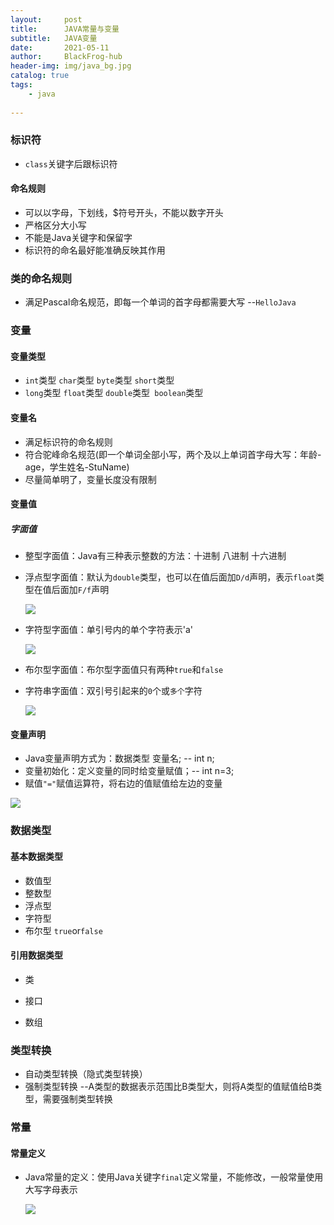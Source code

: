 ```yaml
---
layout:     post
title:      JAVA常量与变量
subtitle:   JAVA变量
date:       2021-05-11
author:     BlackFrog-hub
header-img: img/java_bg.jpg
catalog: true
tags:
    - java
      
---
```


### 标识符

- `class`关键字后跟标识符

#### 命名规则

- 可以以字母，下划线，$符号开头，不能以数字开头
- 严格区分大小写
- 不能是Java关键字和保留字
- 标识符的命名最好能准确反映其作用

### 类的命名规则

- 满足Pascal命名规范，即每一个单词的首字母都需要大写 --`HelloJava`

### 变量

#### 变量类型

- `int`类型 `char`类型 `byte`类型 `short`类型
-  `long`类型 `float`类型 `double`类型` boolean`类型 

#### 变量名

- 满足标识符的命名规则
- 符合驼峰命名规范(即一个单词全部小写，两个及以上单词首字母大写：年龄-age，学生姓名-StuName)
- 尽量简单明了，变量长度没有限制

#### 变量值

##### 字面值

- 整型字面值：Java有三种表示整数的方法：十进制 八进制 十六进制

- 浮点型字面值：默认为`double`类型，也可以在值后面加`D/d`声明，表示`float`类型在值后面加`F/f`声明

  ![](http://blackfrog.top/img/java/java_2_1.jpg)

- 字符型字面值：单引号内的单个字符表示'a'

  ![](http://blackfrog.top/img/java/java_2_2.jpg)

- 布尔型字面值：布尔型字面值只有两种`true`和`false`

- 字符串字面值：双引号引起来的`0`个或`多个`字符

  ![](http://blackfrog.top/img/java/java_2_3.jpg)

#### 变量声明

- Java变量声明方式为：数据类型 变量名; -- int n;
- 变量初始化：定义变量的同时给变量赋值；-- int n=3;
- 赋值`"="`赋值运算符，将右边的值赋值给左边的变量 

![](http://blackfrog.top/img/java/java_2_4.jpg)

### 数据类型

#### 基本数据类型

- 数值型
- 整数型
- 浮点型
- 字符型
- 布尔型 `true`or`false`

#### 引用数据类型

- 类

- 接口

- 数组

  

### 类型转换

- 自动类型转换（隐式类型转换）
- 强制类型转换 --A类型的数据表示范围比B类型大，则将A类型的值赋值给B类型，需要强制类型转换

### 常量

#### 常量定义

- Java常量的定义：使用Java关键字`final`定义常量，不能修改，一般常量使用大写字母表示

  ![](http://blackfrog.top/img/java/java_2_5.jpg)





